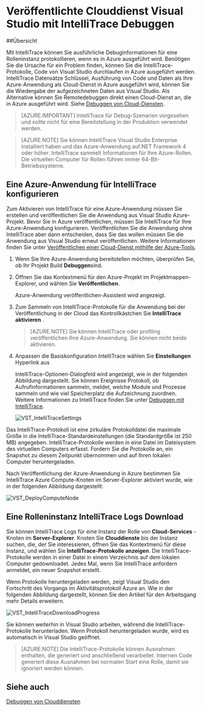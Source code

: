 <properties 
   pageTitle="Veröffentlichte Clouddienst Visual Studio mit IntelliTrace Debuggen | Microsoft Azure"
   description="Veröffentlichte Clouddienst Visual Studio mit IntelliTrace Debuggen"
   services="visual-studio-online"
   documentationCenter="n/a"
   authors="TomArcher"
   manager="douge"
   editor="" />
<tags 
   ms.service="visual-studio-online"
   ms.devlang="multiple"
   ms.topic="article"
   ms.tgt_pltfrm="multiple"
   ms.workload="na"
   ms.date="08/15/2016"
   ms.author="tarcher" />

# <a name="debugging-a-published-cloud-service-with-intellitrace-and-visual-studio"></a>Veröffentlichte Clouddienst Visual Studio mit IntelliTrace Debuggen

##<a name="overview"></a>Übersicht

Mit IntelliTrace können Sie ausführliche Debuginformationen für eine Rolleninstanz protokollieren, wenn es in Azure ausgeführt wird. Benötigen Sie die Ursache für ein Problem finden, können Sie die IntelliTrace-Protokolle, Code von Visual Studio durchlaufen in Azure ausgeführt werden. IntelliTrace Datensätze Schlüssel, Ausführung von Code und Daten als Ihre Azure-Anwendung als Cloud-Dienst in Azure ausgeführt wird, können Sie die Wiedergabe der aufgezeichneten Daten aus Visual Studio. Als Alternative können Sie Remotedebuggen direkt einen Cloud-Dienst an, die in Azure ausgeführt wird. Siehe [Debuggen von Cloud-Diensten](http://go.microsoft.com/fwlink/p/?LinkId=623041).

>[AZURE.IMPORTANT] IntelliTrace für Debug-Szenarien vorgesehen und sollte nicht für eine Bereitstellung in der Produktion verwendet werden.

>[AZURE.NOTE] Sie können IntelliTrace Visual Studio Enterprise installiert haben und das Azure-Anwendung auf.NET Framework 4 oder höher. IntelliTrace sammelt Informationen für Ihre Azure-Rollen. Die virtuellen Computer für Rollen führen immer 64-Bit-Betriebssysteme.

## <a name="to-configure-an-azure-application-for-intellitrace"></a>Eine Azure-Anwendung für IntelliTrace konfigurieren

Zum Aktivieren von IntelliTrace für eine Azure-Anwendung müssen Sie erstellen und veröffentlichen Sie die Anwendung aus Visual Studio Azure-Projekt. Bevor Sie in Azure veröffentlichen, müssen Sie IntelliTrace für Ihre Azure-Anwendung konfigurieren. Veröffentlichen Sie die Anwendung ohne IntelliTrace aber dann entscheiden, dass Sie das wollen müssen Sie die Anwendung aus Visual Studio erneut veröffentlichen. Weitere Informationen finden Sie unter [Veröffentlichen einer Cloud-Dienst mithilfe der Azure-Tools](http://go.microsoft.com/fwlink/p/?LinkId=623012).

1. Wenn Sie Ihre Azure-Anwendung bereitstellen möchten, überprüfen Sie, ob Ihr Projekt Build **Debuggen**sind.

1. Öffnen Sie das Kontextmenü für den Azure-Projekt im Projektmappen-Explorer, und wählen Sie **Veröffentlichen**.
 
    Azure-Anwendung veröffentlichen-Assistent wird angezeigt.

1. Zum Sammeln von IntelliTrace-Protokolle für die Anwendung bei der Veröffentlichung in der Cloud das Kontrollkästchen Sie **IntelliTrace aktivieren** .

    >[AZURE.NOTE] Sie können IntelliTrace oder profiling veröffentlichen Ihre Azure-Anwendung. Sie können nicht beide aktivieren.

1. Anpassen die Basiskonfiguration IntelliTrace wählen Sie **Einstellungen** Hyperlink aus

    IntelliTrace-Optionen-Dialogfeld wird angezeigt, wie in der folgenden Abbildung dargestellt. Sie können Ereignisse Protokoll, ob Aufrufinformationen sammeln, meldet, welche Module und Prozesse sammeln und wie viel Speicherplatz die Aufzeichnung zuordnen. Weitere Informationen zu IntelliTrace finden Sie unter [Debuggen mit IntelliTrace](http://go.microsoft.com/fwlink/?LinkId=214468).

    ![VST_IntelliTraceSettings](./media/vs-azure-tools-intellitrace-debug-published-cloud-services/IC519063.png)

Das IntelliTrace-Protokoll ist eine zirkuläre Protokolldatei die maximale Größe in die IntelliTrace-Standardeinstellungen (die Standardgröße ist 250 MB) angegeben. IntelliTrace-Protokolle werden in eine Datei im Dateisystem des virtuellen Computers erfasst. Fordern Sie die Protokolle an, ein Snapshot zu diesem Zeitpunkt übernommen und auf Ihren lokalen Computer heruntergeladen.

Nach Veröffentlichung der Azure-Anwendung in Azure bestimmen Sie IntelliTrace Azure Compute-Knoten im Server-Explorer aktiviert wurde, wie in der folgenden Abbildung dargestellt:

![VST_DeployComputeNode](./media/vs-azure-tools-intellitrace-debug-published-cloud-services/IC744134.png)

## <a name="downloading-intellitrace-logs-for-a-role-instance"></a>Eine Rolleninstanz IntelliTrace Logs Download

Sie können IntelliTrace Logs für eine Instanz der Rolle von **Cloud-Services** -Knoten im **Server-Explorer**. Knoten Sie **Clouddienste** bis der Instanz suchen, die, der Sie interessieren, öffnen Sie das Kontextmenü für diese Instanz, und wählen Sie **IntelliTrace-Protokolle anzeigen**. Die IntelliTrace-Protokolle werden in einer Datei in einem Verzeichnis auf dem lokalen Computer gedownloadet. Jedes Mal, wenn Sie IntelliTrace anfordern anmeldet, ein neuer Snapshot erstellt.

Wenn Protokolle heruntergeladen werden, zeigt Visual Studio den Fortschritt des Vorgangs im Aktivitätsprotokoll Azure an. Wie in der folgenden Abbildung dargestellt, können Sie den Artikel für den Arbeitsgang mehr Details erweitern.

![VST_IntelliTraceDownloadProgress](./media/vs-azure-tools-intellitrace-debug-published-cloud-services/IC745551.png)

Sie können weiterhin in Visual Studio arbeiten, während die IntelliTrace-Protokolle herunterladen. Wenn Protokoll heruntergeladen wurde, wird es automatisch in Visual Studio geöffnet.

>[AZURE.NOTE] Die IntelliTrace-Protokolle können Ausnahmen enthalten, die generiert und anschließend verarbeitet. Internen Code generiert diese Ausnahmen bei normalen Start eine Rolle, damit sie ignoriert werden können.

## <a name="see-also"></a>Siehe auch

[Debuggen von Clouddiensten](https://msdn.microsoft.com/library/ee405479.aspx)

